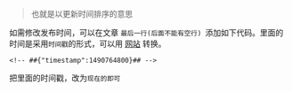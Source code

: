 > 也就是以更新时间排序的意思

如需修改发布时间，可以在文章 `最后一行(后面不能有空行) `添加如下代码。里面的时间是采用`时间戳`的形式，可以用 [网站](https://tool.lu/timestamp) 转换。

```
<!-- ##{"timestamp":1490764800}## -->
```
把里面的时间戳，改为`现在的即可`